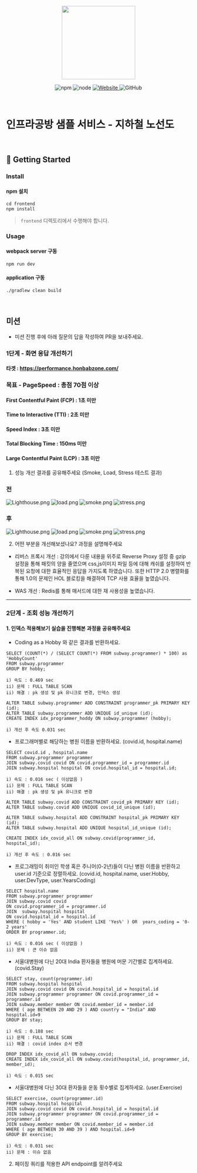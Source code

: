 <p align="center">
    <img width="200px;" src="https://raw.githubusercontent.com/woowacourse/atdd-subway-admin-frontend/master/images/main_logo.png"/>
</p>
<p align="center">
  <img alt="npm" src="https://img.shields.io/badge/npm-%3E%3D%205.5.0-blue">
  <img alt="node" src="https://img.shields.io/badge/node-%3E%3D%209.3.0-blue">
  <a href="https://edu.nextstep.camp/c/R89PYi5H" alt="nextstep atdd">
    <img alt="Website" src="https://img.shields.io/website?url=https%3A%2F%2Fedu.nextstep.camp%2Fc%2FR89PYi5H">
  </a>
  <img alt="GitHub" src="https://img.shields.io/github/license/next-step/atdd-subway-service">
</p>

<br>

# 인프라공방 샘플 서비스 - 지하철 노선도

<br>

## 🚀 Getting Started

### Install
#### npm 설치
```
cd frontend
npm install
```
> `frontend` 디렉토리에서 수행해야 합니다.

### Usage
#### webpack server 구동
```
npm run dev
```
#### application 구동
```
./gradlew clean build
```
<br>

## 미션

* 미션 진행 후에 아래 질문의 답을 작성하여 PR을 보내주세요.

### 1단계 - 화면 응답 개선하기
#### 타겟 : https://performance.honbabzone.com/

 ### 목표 - PageSpeed : 총점 70점 이상 
 #### First Contentful Paint (FCP) : 1초 미만
 #### Time to Interactive (TTI) : 2초 미만
 #### Speed Index : 3초 미만
 #### Total Blocking Time : 150ms 미만
 #### Large Contentful Paint (LCP) : 3초 미만
 
1. 성능 개선 결과를 공유해주세요 (Smoke, Load, Stress 테스트 결과)
 ### 전
 ![Lighthouse.png](before/Lighthouse.png)
 ![load.png](before/load.png)
 ![smoke.png](before/smoke.png)
 ![stress.png](before/stress.png)
 
 ### 후
 ![Lighthouse.png](after/Lighthouse.png)
 ![load.png](after/load.png)
 ![smoke.png](after/smoke.png)
 ![stress.png](after/stress.png)

2. 어떤 부분을 개선해보셨나요? 과정을 설명해주세요
 - 리버스 프록시 개선 :  강의에서 다룬 내용을 위주로 Reverse Proxy 설정 중 gzip 설정을 통해 패킷의 양을 줄였으며 css,js이미지 파일 등에 대해 캐쉬를 
 설정하여 반복된 요청에 대한 효율적인 응답을 가지도록 하였습니다. 또한 HTTP 2.0 병렬화를 통해 1.0의 문제인  HOL 블로킹을 해결하여 TCP 
 사용 효율을 높였습니다. 

 - WAS 개선 : Redis를 통해 매서드에 대한 재 사용성을 높였습니다.

---

### 2단계 - 조회 성능 개선하기
#### 1. 인덱스 적용해보기 실습을 진행해본 과정을 공유해주세요
 - Coding as a Hobby 와 같은 결과를 반환하세요.

```
SELECT (COUNT(*) / (SELECT COUNT(*) FROM subway.programmer) * 100) as 'HobbyCount' 
FROM subway.programmer
GROUP BY hobby;

i) 속도 : 0.469 sec
ii) 문제 : FULL TABLE SCAN
ii) 해결 : pk 생성 및 pk 유니크로 변경, 인덱스 생성 

ALTER TABLE subway.programmer ADD CONSTRAINT programmer_pk PRIMARY KEY (id);
ALTER TABLE subway.programmer ADD UNIQUE id_unique (id);
CREATE INDEX idx_programmer_hoddy ON subway.programmer (hobby);

i) 개선 후 속도 0.031 sec

```
 - 프로그래머별로 해당하는 병원 이름을 반환하세요. (covid.id, hospital.name)
```
SELECT covid.id , hospital.name
FROM subway.programmer programmer
JOIN subway.covid covid ON covid.programmer_id = programmer.id
JOIN subway.hospital hospital ON covid.hospital_id = hospital.id;

i) 속도 : 0.016 sec ( 이상없음 )
ii) 문제 : FULL TABLE SCAN
ii) 해결 : pk 생성 및 pk 유니크로 변경 

ALTER TABLE subway.covid ADD CONSTRAINT covid_pk PRIMARY KEY (id);
ALTER TABLE subway.covid ADD UNIQUE covid_id_unique (id);

ALTER TABLE subway.hospital ADD CONSTRAINT hospital_pk PRIMARY KEY (id);
ALTER TABLE subway.hospital ADD UNIQUE hospital_id_unique (id);

CREATE INDEX idx_covid_all ON subway.covid(programmer_id, hospital_id);

i) 개선 후 속도 : 0.016 sec

```
 - 프로그래밍이 취미인 학생 혹은 주니어(0-2년)들이 다닌 병원 이름을 반환하고 user.id 기준으로 정렬하세요. (covid.id, hospital.name, user.Hobby, user.DevType, user.YearsCoding)

```
SELECT hospital.name
FROM subway.programmer programmer
JOIN subway.covid covid
ON covid.programmer_id = programmer.id
JOIN  subway.hospital hospital
ON covid.hospital_id = hospital.id
WHERE ( hobby = 'Yes' AND student LIKE 'Yes%' ) OR  years_coding = '0-2 years'
ORDER BY programmer.id;

i) 속도 : 0.016 sec ( 이상없음 )
ii) 문제 : 큰 이슈 없음
```

 - 서울대병원에 다닌 20대 India 환자들을 병원에 머문 기간별로 집계하세요. (covid.Stay)

```
SELECT stay, count(programmer.id)
FROM subway.hospital hospital
JOIN subway.covid covid ON covid.hospital_id = hospital.id 
JOIN subway.programmer programmer ON covid.programmer_id = programmer.id 
JOIN subway.member member ON covid.member_id = member.id
WHERE ( age BETWEEN 20 AND 29 ) AND country = "India" AND hospital.id=9
GROUP BY stay;

i) 속도 : 0.188 sec
ii) 문제 : FULL TABLE SCAN
ii) 해결 : covid index 순서 변경

DROP INDEX idx_covid_all ON subway.covid;
CREATE INDEX idx_covid_all ON subway.covid(hospital_id, programmer_id, member_id);

i) 속도 : 0.015 sec

```

 - 서울대병원에 다닌 30대 환자들을 운동 횟수별로 집계하세요. (user.Exercise)

```
SELECT exercise, count(programmer.id)
FROM subway.hospital hospital
JOIN subway.covid covid ON covid.hospital_id = hospital.id
JOIN subway.programmer programmer ON covid.programmer_id = programmer.id 
JOIN subway.member member ON covid.member_id = member.id
WHERE ( age BETWEEN 30 AND 39 ) AND hospital.id=9
GROUP BY exercise;

i) 속도 : 0.031 sec
ii) 문제 : 이슈 없음 

```

2. 페이징 쿼리를 적용한 API endpoint를 알려주세요

